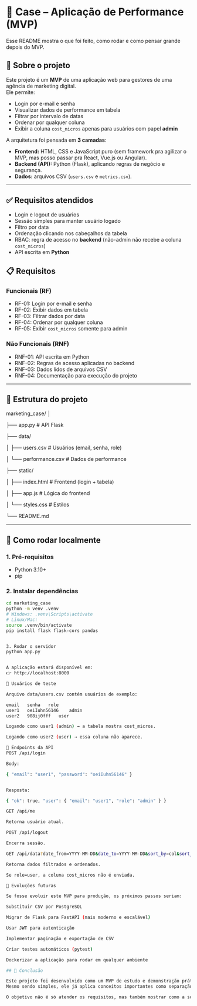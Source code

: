 # 📄 Case – Aplicação de Performance (MVP)

Esse README mostra o que foi feito, como rodar e como pensar grande depois do MVP.

## 🚀 Sobre o projeto
Este projeto é um **MVP** de uma aplicação web para gestores de uma agência de marketing digital.  
Ele permite:  
- Login por e-mail e senha  
- Visualizar dados de performance em tabela  
- Filtrar por intervalo de datas  
- Ordenar por qualquer coluna  
- Exibir a coluna `cost_micros` apenas para usuários com papel **admin**  

A arquitetura foi pensada em **3 camadas**:  
- **Frontend:** HTML, CSS e JavaScript puro (sem framework pra agilizar o MVP, mas posso passar pra React, Vue.js ou Angular).  
- **Backend (API):** Python (Flask), aplicando regras de negócio e segurança.  
- **Dados:** arquivos CSV (`users.csv` e `metrics.csv`).  

---

## ✅ Requisitos atendidos
- Login e logout de usuários  
- Sessão simples para manter usuário logado  
- Filtro por data  
- Ordenação clicando nos cabeçalhos da tabela  
- RBAC: regra de acesso no **backend** (não-admin não recebe a coluna `cost_micros`)  
- API escrita em **Python**  
## 📋 Requisitos

### Funcionais (RF)
- RF-01: Login por e-mail e senha
- RF-02: Exibir dados em tabela
- RF-03: Filtrar dados por data
- RF-04: Ordenar por qualquer coluna
- RF-05: Exibir `cost_micros` somente para admin

### Não Funcionais (RNF)
- RNF-01: API escrita em Python
- RNF-02: Regras de acesso aplicadas no backend
- RNF-03: Dados lidos de arquivos CSV
- RNF-04: Documentação para execução do projeto

---

## 📂 Estrutura do projeto
marketing_case/
│

├── app.py # API Flask

├── data/

│ ├── users.csv # Usuários (email, senha, role)

│ └── performance.csv # Dados de performance

├── static/

│ ├── index.html # Frontend (login + tabela)

│ ├── app.js # Lógica do frontend

│ └── styles.css # Estilos

└── README.md

---
## 🔧 Como rodar localmente

### 1. Pré-requisitos
- Python 3.10+  
- pip  

### 2. Instalar dependências
```bash
cd marketing_case
python -m venv .venv
# Windows: .venv\Scripts\activate
# Linux/Mac:
source .venv/bin/activate
pip install flask flask-cors pandas


3. Rodar o servidor
python app.py


A aplicação estará disponível em:
👉 http://localhost:8000

🔑 Usuários de teste

Arquivo data/users.csv contém usuários de exemplo:

email	senha	role
user1	oeiIuhn56146	admin
user2	908ij0fff	user

Logando como user1 (admin) → a tabela mostra cost_micros.

Logando como user2 (user) → essa coluna não aparece.

📡 Endpoints da API
POST /api/login

Body:

{ "email": "user1", "password": "oeiIuhn56146" }


Resposta:

{ "ok": true, "user": { "email": "user1", "role": "admin" } }

GET /api/me

Retorna usuário atual.

POST /api/logout

Encerra sessão.

GET /api/data?date_from=YYYY-MM-DD&date_to=YYYY-MM-DD&sort_by=col&sort_dir=asc|desc

Retorna dados filtrados e ordenados.

Se role=user, a coluna cost_micros não é enviada.

🌱 Evoluções futuras

Se fosse evoluir este MVP para produção, os próximos passos seriam:

Substituir CSV por PostgreSQL

Migrar de Flask para FastAPI (mais moderno e escalável)

Usar JWT para autenticação

Implementar paginação e exportação de CSV

Criar testes automáticos (pytest)

Dockerizar a aplicação para rodar em qualquer ambiente

## 🌟 Conclusão

Este projeto foi desenvolvido como um MVP de estudo e demonstração prática de Engenharia de Software.
Mesmo sendo simples, ele já aplica conceitos importantes como separação de camadas, regras de negócio no backend e controle de acesso baseado em papéis.

O objetivo não é só atender os requisitos, mas também mostrar como a solução pode evoluir para produção: trocar CSV por banco de dados, adotar FastAPI, JWT, testes automatizados e deploy em containers futuramente.